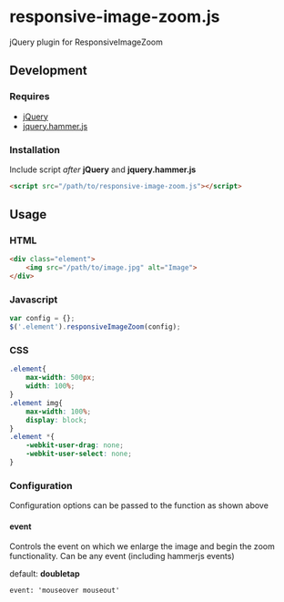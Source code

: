 responsive-image-zoom.js
=====================

jQuery plugin for ResponsiveImageZoom

## Development

### Requires

* [jQuery](http://jquery.com/)
* [jquery.hammer.js](https://github.com/EightMedia/jquery.hammer.js)

### Installation

Include script *after* **jQuery** and **jquery.hammer.js**

```html
<script src="/path/to/responsive-image-zoom.js"></script>
```

## Usage

### HTML

```html
<div class="element">
    <img src="/path/to/image.jpg" alt="Image">
</div>
```

### Javascript

```js
var config = {};
$('.element').responsiveImageZoom(config);
```

### CSS

```css
.element{
    max-width: 500px;
    width: 100%;
}
.element img{
    max-width: 100%;
    display: block;
}
.element *{
    -webkit-user-drag: none;
    -webkit-user-select: none;
}
```

### Configuration

Configuration options can be passed to the function as shown above

#### event

Controls the event on which we enlarge the image and begin the zoom functionality. Can be any event (including hammerjs events)

default: **doubletap**
    
    event: 'mouseover mouseout'
